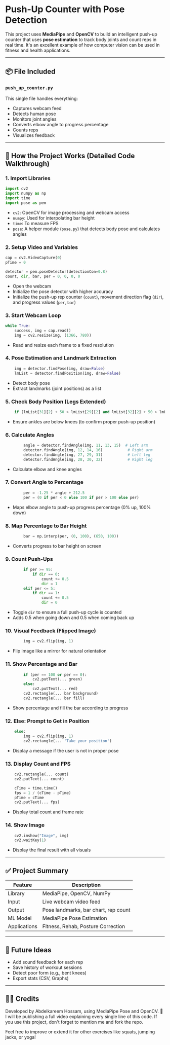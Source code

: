 # Push-Up Counter with Pose Detection

This project uses **MediaPipe** and **OpenCV** to build an intelligent push-up counter that uses **pose estimation** to track body joints and count reps in real time. It's an excellent example of how computer vision can be used in fitness and health applications.

---

## 📦 File Included

### `push_up_counter.py`
This single file handles everything:
- Captures webcam feed
- Detects human pose
- Monitors joint angles
- Converts elbow angle to progress percentage
- Counts reps
- Visualizes feedback

---

## 🧠 How the Project Works (Detailed Code Walkthrough)

### 1. Import Libraries
```python
import cv2
import numpy as np
import time
import pose as pem
```
- `cv2`: OpenCV for image processing and webcam access
- `numpy`: Used for interpolating bar height
- `time`: To measure FPS
- `pose`: A helper module (`pose.py`) that detects body pose and calculates angles

### 2. Setup Video and Variables
```python
cap = cv2.VideoCapture(0)
pTime = 0

detector = pem.poseDetector(detectionCon=0.8)
count, dir, bar, per = 0, 0, 0, 0
```
- Open the webcam
- Initialize the pose detector with higher accuracy
- Initialize the push-up rep counter (`count`), movement direction flag (`dir`), and progress values (`per`, `bar`)

### 3. Start Webcam Loop
```python
while True:
    success, img = cap.read()
    img = cv2.resize(img, (1366, 780))
```
- Read and resize each frame to a fixed resolution

### 4. Pose Estimation and Landmark Extraction
```python
    img = detector.findPose(img, draw=False)
    lmList = detector.findPosition(img, draw=False)
```
- Detect body pose
- Extract landmarks (joint positions) as a list

### 5. Check Body Position (Legs Extended)
```python
    if (lmList[31][2] + 50 > lmList[29][2] and lmList[32][2] + 50 > lmList[30][2]):
```
- Ensure ankles are below knees (to confirm proper push-up position)

### 6. Calculate Angles
```python
        angle = detector.findAngle(img, 11, 13, 15)  # Left arm
        detector.findAngle(img, 12, 14, 16)           # Right arm
        detector.findAngle(img, 27, 29, 31)           # Left leg
        detector.findAngle(img, 28, 30, 32)           # Right leg
```
- Calculate elbow and knee angles

### 7. Convert Angle to Percentage
```python
        per = -1.25 * angle + 212.5
        per = (0 if per < 0 else 100 if per > 100 else per)
```
- Maps elbow angle to push-up progress percentage (0% up, 100% down)

### 8. Map Percentage to Bar Height
```python
        bar = np.interp(per, (0, 100), (650, 100))
```
- Converts progress to bar height on screen

### 9. Count Push-Ups
```python
        if per >= 95:
            if dir == 0:
                count += 0.5
                dir = 1
        elif per <= 5:
            if dir == 1:
                count += 0.5
                dir = 0
```
- Toggle `dir` to ensure a full push-up cycle is counted
- Adds 0.5 when going down and 0.5 when coming back up

### 10. Visual Feedback (Flipped Image)
```python
        img = cv2.flip(img, 1)
```
- Flip image like a mirror for natural orientation

### 11. Show Percentage and Bar
```python
        if (per == 100 or per == 0):
            cv2.putText(... green)
        else:
            cv2.putText(... red)
        cv2.rectangle(... bar background)
        cv2.rectangle(... bar fill)
```
- Show percentage and fill the bar according to progress

### 12. Else: Prompt to Get in Position
```python
    else:
        img = cv2.flip(img, 1)
        cv2.rectangle(... 'Take your position')
```
- Display a message if the user is not in proper pose

### 13. Display Count and FPS
```python
    cv2.rectangle(... count)
    cv2.putText(... count)

    cTime = time.time()
    fps = 1 / (cTime - pTime)
    pTime = cTime
    cv2.putText(... fps)
```
- Display total count and frame rate

### 14. Show Image
```python
    cv2.imshow("Image", img)
    cv2.waitKey(1)
```
- Display the final result with all visuals

---

## ✅ Project Summary
| Feature | Description |
|--------|-------------|
| Library | MediaPipe, OpenCV, NumPy |
| Input | Live webcam video feed |
| Output | Pose landmarks, bar chart, rep count |
| ML Model | MediaPipe Pose Estimation |
| Applications | Fitness, Rehab, Posture Correction |

---

## 🚀 Future Ideas
- Add sound feedback for each rep
- Save history of workout sessions
- Detect poor form (e.g., bent knees)
- Export stats (CSV, Graphs)

---

## 👨‍💻 Credits
Developed by Abdelkareem Hossam, using MediaPipe Pose and OpenCV.
🎥 I will be publishing a full video explaining every single line of this code. If you use this project, don't forget to mention me and fork the repo.

Feel free to improve or extend it for other exercises like squats, jumping jacks, or yoga!


